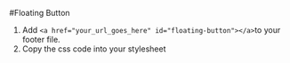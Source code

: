 #Floating Button

1. Add `<a href="your_url_goes_here" id="floating-button"></a>`to your footer file. 
2. Copy the css code into your stylesheet
